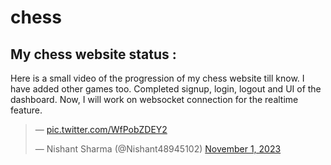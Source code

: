 # chess

## My chess website status : 

Here is a small video of the progression of my chess website till know. I have added other games too. Completed signup, login, logout and UI of the dashboard. Now, I will work on websocket connection for the realtime feature.

<blockquote class="twitter-tweet" data-media-max-width="560"><p lang="en" dir="ltr">&mdash; <a href="https://t.co/WfPobZDEY2">pic.twitter.com/WfPobZDEY2</a></p>&mdash; Nishant Sharma (@Nishant48945102) <a href="https://twitter.com/Nishant48945102/status/1719554862336348460?ref_src=twsrc%5Etfw">November 1, 2023</a></blockquote>



